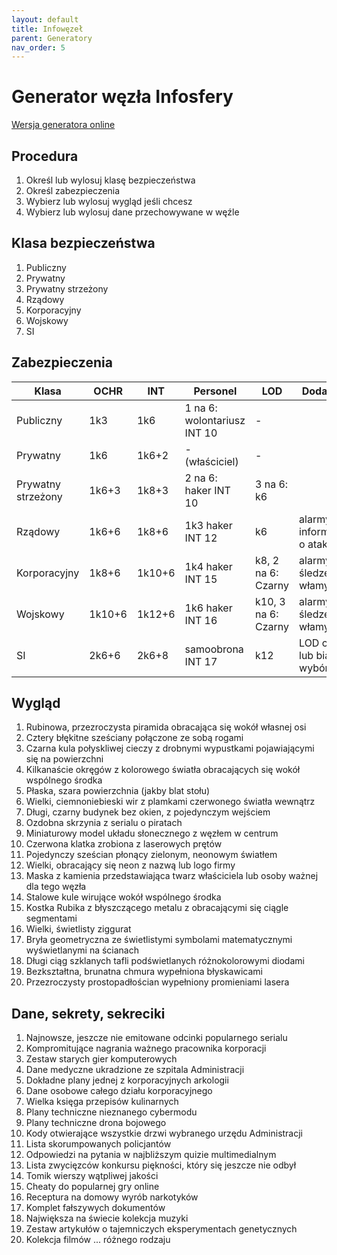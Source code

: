 ```yaml
---
layout: default
title: Infowęzeł
parent: Generatory
nav_order: 5
---
```


# Generator węzła Infosfery

[Wersja generatora online](https://oswida.github.io/cyber/app/dist/?id=node)

## Procedura

1. Określ lub wylosuj klasę bezpieczeństwa
2. Określ zabezpieczenia
3. Wybierz lub wylosuj wygląd jeśli chcesz
4. Wybierz lub wylosuj dane przechowywane w węźle

## Klasa bezpieczeństwa

1. Publiczny
2. Prywatny
3. Prywatny strzeżony
4. Rządowy
5. Korporacyjny
6. Wojskowy
7. SI

## Zabezpieczenia

| Klasa              | OCHR   | INT    | Personel                    | LOD                 | Dodatkowe                      |
| ------------------ | ------ | ------ | --------------------------- | ------------------- | ------------------------------ |
| Publiczny          | 1k3    | 1k6    | 1 na 6: wolontariusz INT 10 | -                   |                                |
| Prywatny           | 1k6    | 1k6+2  | -  (właściciel)             | -                   |                                |
| Prywatny strzeżony | 1k6+3  | 1k8+3  | 2 na 6:  haker INT 10       | 3 na 6: k6          |                                |
| Rządowy            | 1k6+6  | 1k8+6  | 1k3  haker INT 12           | k6                  | alarmy informujące o ataku     |
| Korporacyjny       | 1k8+6  | 1k10+6 | 1k4  haker INT 15           | k8, 2 na 6: Czarny  | alarmy, śledzenie włamywacza   |
| Wojskowy           | 1k10+6 | 1k12+6 | 1k6  haker INT 16           | k10, 3 na 6: Czarny | alarmy, śledzenie włamywacza   |
| SI                 | 2k6+6  | 2k6+8  | samoobrona INT 17           | k12                 | LOD czarny lub biały, wybór SI |

## Wygląd

1. Rubinowa, przezroczysta piramida obracająca się wokół własnej osi
2. Cztery błękitne sześciany połączone ze sobą rogami
3. Czarna kula połyskliwej cieczy z drobnymi wypustkami pojawiającymi się na powierzchni
4. Kilkanaście okręgów z kolorowego światła obracających się wokół wspólnego środka
5. Płaska, szara powierzchnia (jakby blat stołu)
6. Wielki, ciemnoniebieski wir z plamkami czerwonego światła wewnątrz
7. Długi, czarny budynek bez okien, z pojedynczym wejściem
8. Ozdobna skrzynia z serialu o piratach
9. Miniaturowy model układu słonecznego z węzłem w centrum
10. Czerwona klatka zrobiona z laserowych prętów
11. Pojedynczy sześcian płonący zielonym, neonowym światłem
12. Wielki, obracający się neon z nazwą lub logo firmy
13. Maska z kamienia przedstawiająca twarz właściciela lub osoby ważnej dla tego węzła
14. Stalowe kule wirujące wokół wspólnego środka
15. Kostka Rubika z błyszczącego metalu z obracającymi się ciągle segmentami
16. Wielki, świetlisty ziggurat
17. Bryła geometryczna ze świetlistymi symbolami matematycznymi wyświetlanymi na ścianach
18. Długi ciąg szklanych tafli podświetlanych różnokolorowymi diodami
19. Bezkształtna, brunatna chmura wypełniona błyskawicami
20. Przezroczysty prostopadłościan wypełniony promieniami lasera 

## Dane, sekrety, sekreciki

1. Najnowsze, jeszcze nie emitowane odcinki popularnego serialu
2. Kompromitujące nagrania ważnego pracownika korporacji
3. Zestaw starych gier komputerowych
4. Dane medyczne ukradzione ze szpitala Administracji
5. Dokładne plany jednej z korporacyjnych arkologii
6. Dane osobowe całego działu korporacyjnego
7. Wielka księga przepisów kulinarnych
8. Plany techniczne nieznanego cybermodu
9. Plany techniczne drona bojowego
10. Kody otwierające wszystkie drzwi wybranego urzędu Administracji
11. Lista skorumpowanych policjantów
12. Odpowiedzi na pytania w najbliższym quizie multimedialnym
13. Lista zwycięzców konkursu piękności, który się jeszcze nie odbył
14. Tomik wierszy wątpliwej jakości
15. Cheaty do popularnej gry online
16. Receptura na domowy wyrób narkotyków
17. Komplet fałszywych dokumentów
18. Największa na świecie kolekcja muzyki
19. Zestaw artykułów o tajemniczych eksperymentach genetycznych
20. Kolekcja filmów ... różnego rodzaju
